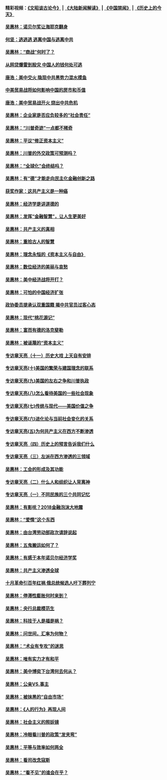 #### 精彩视频：[《文昭谈古论今》](https://github.com/gfw-breaker/wenzhao/blob/master/README.md?t=12241230) | [《大陆新闻解读》](https://github.com/gfw-breaker/ntdtv-comedy/blob/master/README.md?t=12241230) | [《中国禁闻》](https://github.com/gfw-breaker/ntdtv-news/blob/master/README.md?t=12241230) | [《历史上的今天》](https://github.com/gfw-breaker/today-in-history/blob/master/README.md?t=12241230) 

#### [吴惠林：诺贝尔奖让海耶克翻身](../pages/nsc423/n10890049.md?t=12241230) 

#### [何坚：逃逃逃 逃离中国与逃离中共](../pages/nsc423/n10592891.md?t=12241230) 

#### [吴惠林：“商战”何时了？](../pages/nsc423/n10573558.md?t=12241230) 

#### [从网贷爆雷到股灾 中国人的钱何处可逃](../pages/nsc423/n10572800.md?t=12241230) 

#### [唐浩：美中交火 隐现中共黑势力混水摸鱼](../pages/nsc423/n10544040.md?t=12241230) 

#### [中美贸易战将如何影响中国的房市和币值](../pages/nsc423/n10543697.md?t=12241230) 

#### [唐浩：美中贸易战开火 烧出中共危机](../pages/nsc423/n10540126.md?t=12241230) 

#### [吴惠林：企业家是否应负较多的“社会责任”](../pages/nsc423/n10535022.md?t=12241230) 

#### [吴惠林：“川普奇迹”一点都不稀奇](../pages/nsc423/n10512808.md?t=12241230) 

#### [吴惠林：平议“修正资本主义”](../pages/nsc423/n10495724.md?t=12241230) 

#### [吴惠林：川普的外交政策可预测吗？](../pages/nsc423/n10462387.md?t=12241230) 

#### [吴惠林：“全球化”会终结吗？](../pages/nsc423/n10452838.md?t=12241230) 

#### [吴惠林：有“德”才能走向民主化金融创新之路](../pages/nsc423/n10432292.md?t=12241230) 

#### [获奖作家：这共产主义是一种癌](../pages/nsc423/n10431541.md?t=12241230) 

#### [吴惠林：经济学是讲道德的](../pages/nsc423/n10398014.md?t=12241230) 

#### [吴惠林：发挥“金融智慧”，让人生更美好](../pages/nsc423/n10375019.md?t=12241230) 

#### [吴惠林：共产主义的真相](../pages/nsc423/n10351394.md?t=12241230) 

#### [吴惠林：重拾古人的智慧](../pages/nsc423/n10337691.md?t=12241230) 

#### [吴惠林：理念永恒的《资本主义与自由》](../pages/nsc423/n10316274.md?t=12241230) 

#### [吴惠林：数位经济的美丽与哀愁](../pages/nsc423/n10292946.md?t=12241230) 

#### [吴惠林：美中经济战将开打？](../pages/nsc423/n10258825.md?t=12241230) 

#### [吴惠林：可怕的中国经济扩张](../pages/nsc423/n10219147.md?t=12241230) 

#### [政协委员提承认双重国籍 揭中共官员过客心态](../pages/nsc423/n10208809.md?t=12241230) 

#### [吴惠林：现代“桃花源记”](../pages/nsc423/n10185234.md?t=12241230) 

#### [吴惠林：富而有德的洛克斐勒](../pages/nsc423/n10142264.md?t=12241230) 

#### [吴惠林：被诬蔑的“资本主义”](../pages/nsc423/n10124816.md?t=12241230) 

#### [专访章天亮（十一）历史大戏 上天自有安排](../pages/nsc423/n10094905.md?t=12241230) 

#### [专访章天亮(十)美国的繁荣与建国理念的联系](../pages/nsc423/n10094899.md?t=12241230) 

#### [专访章天亮(九)美国的左右之争和川普执政](../pages/nsc423/n10094889.md?t=12241230) 

#### [专访章天亮(八)怎么看待美国的一些社会现象](../pages/nsc423/n10094857.md?t=12241230) 

#### [专访章天亮(七)传统与现代——美国价值之争](../pages/nsc423/n10093140.md?t=12241230) 

#### [专访章天亮(六)进化论与当前社会变化的关系](../pages/nsc423/n10092036.md?t=12241230) 

#### [专访章天亮(五)为何共产主义在西方不断渗透](../pages/nsc423/n10083620.md?t=12241230) 

#### [专访章天亮（四）历史上的预言告诉我们什么](../pages/nsc423/n10083606.md?t=12241230) 

#### [专访章天亮（三）左派在西方渗透的三领域](../pages/nsc423/n10081115.md?t=12241230) 

#### [吴惠林：工会的形成及其功能](../pages/nsc423/n10080633.md?t=12241230) 

#### [专访章天亮（二）什么人和组织让人背离神](../pages/nsc423/n10076637.md?t=12241230) 

#### [专访章天亮（一）不同民族的三个共同记忆](../pages/nsc423/n10074188.md?t=12241230) 

#### [吴惠林：有影呒？2018金融泡沫大地震](../pages/nsc423/n10040534.md?t=12241230) 

#### [吴惠林：“爱情”这个东西](../pages/nsc423/n10019423.md?t=12241230) 

#### [吴惠林：由台湾劳动部政次请辞说起](../pages/nsc423/n9979679.md?t=12241230) 

#### [吴惠林：五鬼搬运如何了？](../pages/nsc423/n9925338.md?t=12241230) 

#### [吴惠林：有感于本年诺贝尔经济学奖](../pages/nsc423/n9871883.md?t=12241230) 

#### [吴惠林：共产主义渗透全球](../pages/nsc423/n9812748.md?t=12241230) 

#### [十月革命引百年红祸 俄总统候选人吁下葬列宁](../pages/nsc423/n9810182.md?t=12241230) 

#### [吴惠林：停滞性膨胀何时来到？](../pages/nsc423/n9764136.md?t=12241230) 

#### [吴惠林：央行总裁模范生](../pages/nsc423/n9728134.md?t=12241230) 

#### [吴惠林：科技于人是福是祸？](../pages/nsc423/n9672982.md?t=12241230) 

#### [吴惠林：问世间，汇率为何物？](../pages/nsc423/n9621788.md?t=12241230) 

#### [吴惠林：“术业有专攻”的迷思](../pages/nsc423/n9580363.md?t=12241230) 

#### [吴惠林：唯有实力才有和平](../pages/nsc423/n9529599.md?t=12241230) 

#### [吴惠林：美中博奕下台湾何去何从？](../pages/nsc423/n9483598.md?t=12241230) 

#### [吴惠林：公亲VS.事主](../pages/nsc423/n9425637.md?t=12241230) 

#### [吴惠林：被抹黑的“自由市场”](../pages/nsc423/n9351545.md?t=12241230) 

#### [吴惠林：《人的行为》再现人间](../pages/nsc423/n9296339.md?t=12241230) 

#### [吴惠林：社会主义的照妖镜](../pages/nsc423/n9243460.md?t=12241230) 

#### [吴惠林：冷眼看川普的政策“发夹弯”](../pages/nsc423/n9120684.md?t=12241230) 

#### [吴惠林：平等与效率如何两全](../pages/nsc423/n9075430.md?t=12241230) 

#### [吴惠林：看司改念寇斯](../pages/nsc423/n9024915.md?t=12241230) 

#### [吴惠林：“看不见”的谁会在乎？](../pages/nsc423/n8977488.md?t=12241230) 


